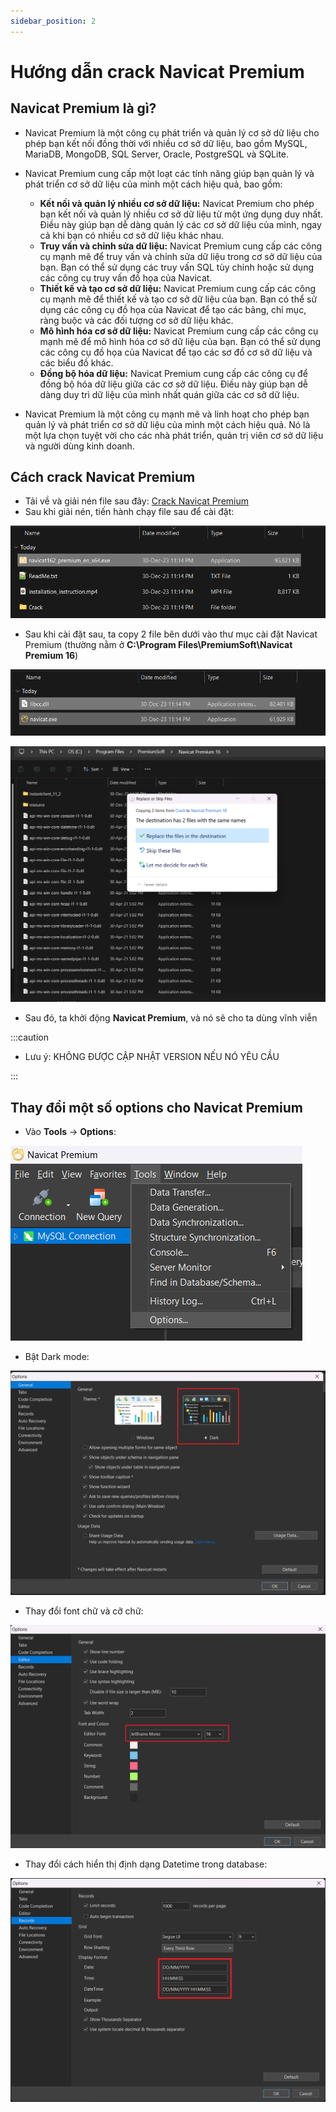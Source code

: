 ```yaml
---
sidebar_position: 2
---
```


# Hướng dẫn crack Navicat Premium

## Navicat Premium là gì?

- Navicat Premium là một công cụ phát triển và quản lý cơ sở dữ liệu cho phép bạn kết nối đồng thời với nhiều cơ sở dữ liệu, bao gồm MySQL, MariaDB, MongoDB, SQL Server, Oracle, PostgreSQL và SQLite.
- Navicat Premium cung cấp một loạt các tính năng giúp bạn quản lý và phát triển cơ sở dữ liệu của mình một cách hiệu quả, bao gồm:

  - **Kết nối và quản lý nhiều cơ sở dữ liệu:** Navicat Premium cho phép bạn kết nối và quản lý nhiều cơ sở dữ liệu từ một ứng dụng duy nhất. Điều này giúp bạn dễ dàng quản lý các cơ sở dữ liệu của mình, ngay cả khi bạn có nhiều cơ sở dữ liệu khác nhau.
  - **Truy vấn và chỉnh sửa dữ liệu:** Navicat Premium cung cấp các công cụ mạnh mẽ để truy vấn và chỉnh sửa dữ liệu trong cơ sở dữ liệu của bạn. Bạn có thể sử dụng các truy vấn SQL tùy chỉnh hoặc sử dụng các công cụ truy vấn đồ họa của Navicat.
  - **Thiết kế và tạo cơ sở dữ liệu:** Navicat Premium cung cấp các công cụ mạnh mẽ để thiết kế và tạo cơ sở dữ liệu của bạn. Bạn có thể sử dụng các công cụ đồ họa của Navicat để tạo các bảng, chỉ mục, ràng buộc và các đối tượng cơ sở dữ liệu khác.
  - **Mô hình hóa cơ sở dữ liệu:** Navicat Premium cung cấp các công cụ mạnh mẽ để mô hình hóa cơ sở dữ liệu của bạn. Bạn có thể sử dụng các công cụ đồ họa của Navicat để tạo các sơ đồ cơ sở dữ liệu và các biểu đồ khác.
  - **Đồng bộ hóa dữ liệu:** Navicat Premium cung cấp các công cụ để đồng bộ hóa dữ liệu giữa các cơ sở dữ liệu. Điều này giúp bạn dễ dàng duy trì dữ liệu của mình nhất quán giữa các cơ sở dữ liệu.

- Navicat Premium là một công cụ mạnh mẽ và linh hoạt cho phép bạn quản lý và phát triển cơ sở dữ liệu của mình một cách hiệu quả. Nó là một lựa chọn tuyệt vời cho các nhà phát triển, quản trị viên cơ sở dữ liệu và người dùng kinh doanh.

## Cách crack Navicat Premium

- Tải về và giải nén file sau đây: [Crack Navicat Premium](https://drive.google.com/file/d/1wOrMSHY7U0b_XEa0DzcezVMyEZmgyndv/view?usp=sharing)
- Sau khi giải nén, tiến hành chạy file sau để cài đặt:

![1703953975368](image/navicat-installation/1703953975368.png)

- Sau khi cài đặt sau, ta copy 2 file bên dưới vào thư mục cài đặt Navicat Premium (thường nằm ở **C:\Program Files\PremiumSoft\Navicat Premium 16**)

![1703954196714](image/navicat-installation/1703954196714.png)

![1703954244074](image/navicat-installation/1703954244074.png)

- Sau đó, ta khởi động **Navicat Premium**, và nó sẽ cho ta dùng vĩnh viễn

:::caution

- Lưu ý: KHÔNG ĐƯỢC CẬP NHẬT VERSION NẾU NÓ YÊU CẦU

:::

## Thay đổi một số options cho Navicat Premium

- Vào **Tools** -> **Options**:

![1703954906799](image/navicat-installation/1703954906799.png)

- Bật Dark mode:

![1703954957951](image/navicat-installation/1703954957951.png)

- Thay đổi font chữ và cỡ chữ:

![1703955009613](image/navicat-installation/1703955009613.png)

- Thay đổi cách hiển thị định dạng Datetime trong database:

![1703955081503](image/navicat-installation/1703955081503.png)
